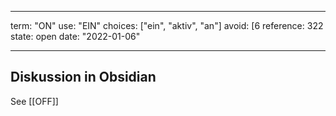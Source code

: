 
---
term:      "ON"
use:       "EIN"
choices:   ["ein", "aktiv", "an"]
avoid:     [6
reference: 322        
state:     open
date:      "2022-01-06"

---

## Diskussion in Obsidian
See [[OFF]]

